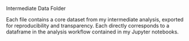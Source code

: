Intermediate Data Folder

Each file contains a core dataset from my intermediate analysis, exported for reproducibility and transparency.
Each directly corresponds to a dataframe in the analysis workflow contained in my Jupyter notebooks.
